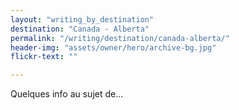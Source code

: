 ```yaml
---
layout: "writing_by_destination"
destination: "Canada - Alberta"
permalink: "/writing/destination/canada-alberta/"
header-img: "assets/owner/hero/archive-bg.jpg"
flickr-text: ""

---
```


Quelques info au sujet de...